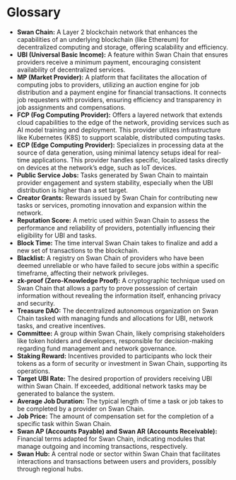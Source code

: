 # Glossary

* **Swan Chain:** A Layer 2 blockchain network that enhances the capabilities of an underlying blockchain (like Ethereum) for decentralized computing and storage, offering scalability and efficiency.
* **UBI (Universal Basic Income):** A feature within Swan Chain that ensures providers receive a minimum payment, encouraging consistent availability of decentralized services.
* **MP (Market Provider):** A platform that facilitates the allocation of computing jobs to providers, utilizing an auction engine for job distribution and a payment engine for financial transactions. It connects job requesters with providers, ensuring efficiency and transparency in job assignments and compensations.
* **FCP (Fog Computing Provider):** Offers a layered network that extends cloud capabilities to the edge of the network, providing services such as AI model training and deployment. This provider utilizes infrastructure like Kubernetes (K8S) to support scalable, distributed computing tasks.
* **ECP (Edge Computing Provider):** Specializes in processing data at the source of data generation, using minimal latency setups ideal for real-time applications. This provider handles specific, localized tasks directly on devices at the network’s edge, such as IoT devices.
* **Public Service Jobs:** Tasks generated by Swan Chain to maintain provider engagement and system stability, especially when the UBI distribution is higher than a set target.
* **Creator Grants:** Rewards issued by Swan Chain for contributing new tasks or services, promoting innovation and expansion within the network.
* **Reputation Score:** A metric used within Swan Chain to assess the performance and reliability of providers, potentially influencing their eligibility for UBI and tasks.
* **Block Time:** The time interval Swan Chain takes to finalize and add a new set of transactions to the blockchain.
* **Blacklist:** A registry on Swan Chain of providers who have been deemed unreliable or who have failed to secure jobs within a specific timeframe, affecting their network privileges.
* **zk-proof (Zero-Knowledge Proof):** A cryptographic technique used on Swan Chain that allows a party to prove possession of certain information without revealing the information itself, enhancing privacy and security.
* **Treasure DAO:** The decentralized autonomous organization on Swan Chain tasked with managing funds and allocations for UBI, network tasks, and creative incentives.
* **Committee:** A group within Swan Chain, likely comprising stakeholders like token holders and developers, responsible for decision-making regarding fund management and network governance.
* **Staking Reward:** Incentives provided to participants who lock their tokens as a form of security or investment in Swan Chain, supporting its operations.
* **Target UBI Rate:** The desired proportion of providers receiving UBI within Swan Chain. If exceeded, additional network tasks may be generated to balance the system.
* **Average Job Duration:** The typical length of time a task or job takes to be completed by a provider on Swan Chain.
* **Job Price:** The amount of compensation set for the completion of a specific task within Swan Chain.
* **Swan AP (Accounts Payable) and Swan AR (Accounts Receivable):** Financial terms adapted for Swan Chain, indicating modules that manage outgoing and incoming transactions, respectively.
* **Swan Hub:** A central node or sector within Swan Chain that facilitates interactions and transactions between users and providers, possibly through regional hubs.

